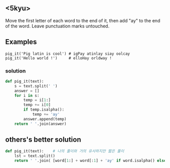 ## <5kyu>

Move the first letter of each word to the end of it, then add "ay" to the end of the word. Leave punctuation marks untouched.

## Examples

```
pig_it('Pig latin is cool') # igPay atinlay siay oolcay
pig_it('Hello world !')     # elloHay orldway !
```

### solution

```python
def pig_it(text):
    s = text.split(' ')
    answer = []
    for i in s:
        temp = i[1:]
        temp += i[0]
        if temp.isalpha():
            temp += 'ay'
        answer.append(temp)
    return ' '.join(answer)
```

## others's better solution

```python
def pig_it(text):    # 나의 풀이와 거의 유사하지만 짧은 풀이
    lst = text.split()
    return ' '.join( [word[1:] + word[:1] + 'ay' if word.isalpha() else word for word in lst])
```

